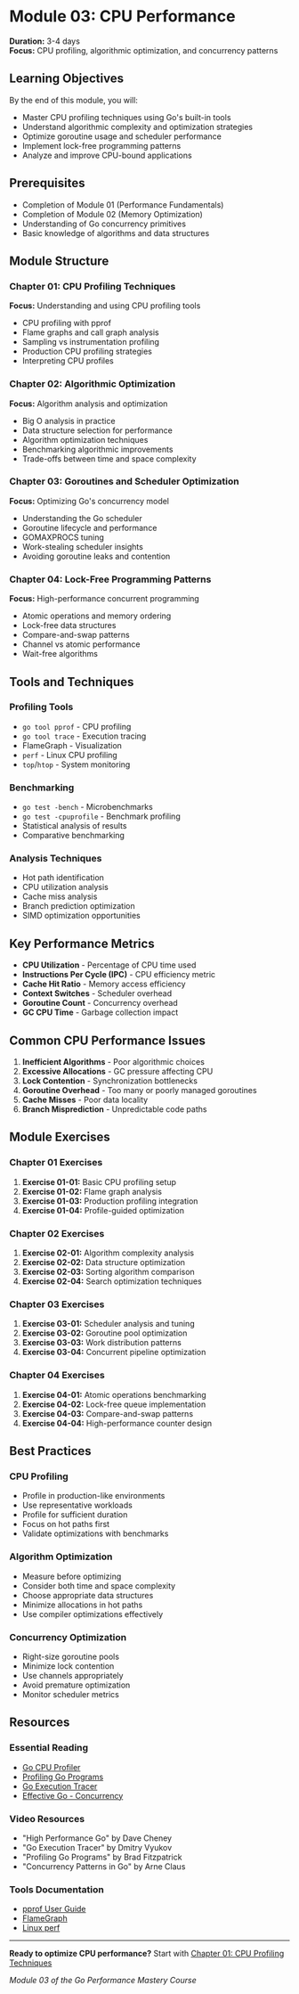 # Module 03: CPU Performance

**Duration:** 3-4 days  
**Focus:** CPU profiling, algorithmic optimization, and concurrency patterns

## Learning Objectives

By the end of this module, you will:
- Master CPU profiling techniques using Go's built-in tools
- Understand algorithmic complexity and optimization strategies
- Optimize goroutine usage and scheduler performance
- Implement lock-free programming patterns
- Analyze and improve CPU-bound applications

## Prerequisites

- Completion of Module 01 (Performance Fundamentals)
- Completion of Module 02 (Memory Optimization)
- Understanding of Go concurrency primitives
- Basic knowledge of algorithms and data structures

## Module Structure

### Chapter 01: CPU Profiling Techniques
**Focus:** Understanding and using CPU profiling tools
- CPU profiling with pprof
- Flame graphs and call graph analysis
- Sampling vs instrumentation profiling
- Production CPU profiling strategies
- Interpreting CPU profiles

### Chapter 02: Algorithmic Optimization
**Focus:** Algorithm analysis and optimization
- Big O analysis in practice
- Data structure selection for performance
- Algorithm optimization techniques
- Benchmarking algorithmic improvements
- Trade-offs between time and space complexity

### Chapter 03: Goroutines and Scheduler Optimization
**Focus:** Optimizing Go's concurrency model
- Understanding the Go scheduler
- Goroutine lifecycle and performance
- GOMAXPROCS tuning
- Work-stealing scheduler insights
- Avoiding goroutine leaks and contention

### Chapter 04: Lock-Free Programming Patterns
**Focus:** High-performance concurrent programming
- Atomic operations and memory ordering
- Lock-free data structures
- Compare-and-swap patterns
- Channel vs atomic performance
- Wait-free algorithms

## Tools and Techniques

### Profiling Tools
- `go tool pprof` - CPU profiling
- `go tool trace` - Execution tracing
- FlameGraph - Visualization
- `perf` - Linux CPU profiling
- `top`/`htop` - System monitoring

### Benchmarking
- `go test -bench` - Microbenchmarks
- `go test -cpuprofile` - Benchmark profiling
- Statistical analysis of results
- Comparative benchmarking

### Analysis Techniques
- Hot path identification
- CPU utilization analysis
- Cache miss analysis
- Branch prediction optimization
- SIMD optimization opportunities

## Key Performance Metrics

- **CPU Utilization** - Percentage of CPU time used
- **Instructions Per Cycle (IPC)** - CPU efficiency metric
- **Cache Hit Ratio** - Memory access efficiency
- **Context Switches** - Scheduler overhead
- **Goroutine Count** - Concurrency overhead
- **GC CPU Time** - Garbage collection impact

## Common CPU Performance Issues

1. **Inefficient Algorithms** - Poor algorithmic choices
2. **Excessive Allocations** - GC pressure affecting CPU
3. **Lock Contention** - Synchronization bottlenecks
4. **Goroutine Overhead** - Too many or poorly managed goroutines
5. **Cache Misses** - Poor data locality
6. **Branch Misprediction** - Unpredictable code paths

## Module Exercises

### Chapter 01 Exercises
1. **Exercise 01-01:** Basic CPU profiling setup
2. **Exercise 01-02:** Flame graph analysis
3. **Exercise 01-03:** Production profiling integration
4. **Exercise 01-04:** Profile-guided optimization

### Chapter 02 Exercises
1. **Exercise 02-01:** Algorithm complexity analysis
2. **Exercise 02-02:** Data structure optimization
3. **Exercise 02-03:** Sorting algorithm comparison
4. **Exercise 02-04:** Search optimization techniques

### Chapter 03 Exercises
1. **Exercise 03-01:** Scheduler analysis and tuning
2. **Exercise 03-02:** Goroutine pool optimization
3. **Exercise 03-03:** Work distribution patterns
4. **Exercise 03-04:** Concurrent pipeline optimization

### Chapter 04 Exercises
1. **Exercise 04-01:** Atomic operations benchmarking
2. **Exercise 04-02:** Lock-free queue implementation
3. **Exercise 04-03:** Compare-and-swap patterns
4. **Exercise 04-04:** High-performance counter design

## Best Practices

### CPU Profiling
- Profile in production-like environments
- Use representative workloads
- Profile for sufficient duration
- Focus on hot paths first
- Validate optimizations with benchmarks

### Algorithm Optimization
- Measure before optimizing
- Consider both time and space complexity
- Choose appropriate data structures
- Minimize allocations in hot paths
- Use compiler optimizations effectively

### Concurrency Optimization
- Right-size goroutine pools
- Minimize lock contention
- Use channels appropriately
- Avoid premature optimization
- Monitor scheduler metrics

## Resources

### Essential Reading
- [Go CPU Profiler](https://golang.org/pkg/runtime/pprof/)
- [Profiling Go Programs](https://blog.golang.org/pprof)
- [Go Execution Tracer](https://golang.org/cmd/trace/)
- [Effective Go - Concurrency](https://golang.org/doc/effective_go.html#concurrency)

### Video Resources
- "High Performance Go" by Dave Cheney
- "Go Execution Tracer" by Dmitry Vyukov
- "Profiling Go Programs" by Brad Fitzpatrick
- "Concurrency Patterns in Go" by Arne Claus

### Tools Documentation
- [pprof User Guide](https://github.com/google/pprof/blob/master/doc/README.md)
- [FlameGraph](https://github.com/brendangregg/FlameGraph)
- [Linux perf](https://perf.wiki.kernel.org/index.php/Main_Page)

---

**Ready to optimize CPU performance?** Start with [Chapter 01: CPU Profiling Techniques](./01-cpu-profiling/README.md)

*Module 03 of the Go Performance Mastery Course*